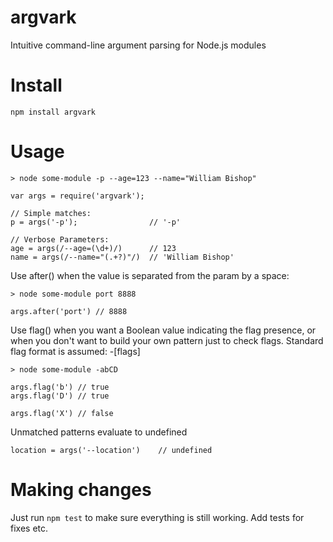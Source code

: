 # argvark
Intuitive command-line argument parsing for Node.js modules

# Install

    npm install argvark


# Usage

    > node some-module -p --age=123 --name="William Bishop"

    var args = require('argvark');

    // Simple matches:
    p = args('-p');                // '-p'

    // Verbose Parameters:
    age = args(/--age=(\d+)/)      // 123
    name = args(/--name="(.+?)"/)  // 'William Bishop'

Use after() when the value is separated from the param by a space:

    > node some-module port 8888

    args.after('port') // 8888

Use flag() when you want a Boolean value indicating the flag presence, or when
you don't want to build your own pattern just to check flags. Standard flag
format is assumed: -[flags]

    > node some-module -abCD

    args.flag('b') // true
    args.flag('D') // true

    args.flag('X') // false

Unmatched patterns evaluate to undefined

    location = args('--location')    // undefined


# Making changes
Just run `npm test` to make sure everything is still working. Add tests for
fixes etc.
